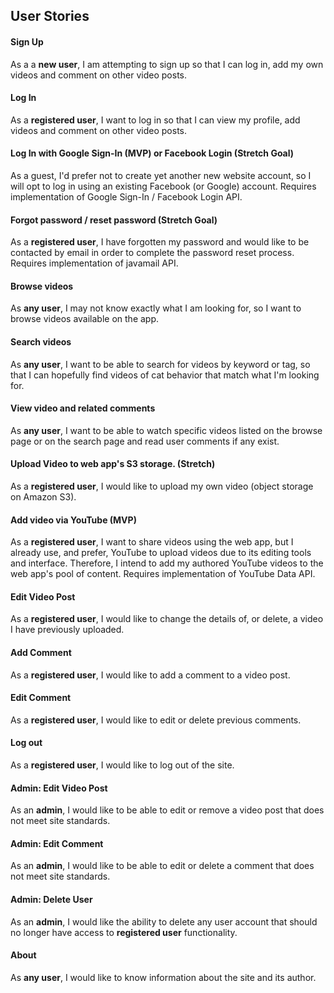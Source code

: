 ## User Stories

#### Sign Up
As a a __new user__, I am attempting to sign up so that I can
log in, add my own videos and comment on other video posts.

#### Log In
As a __registered user__, I want to log in so that I can view my
profile, add videos and comment on other video posts.

#### Log In with Google Sign-In (MVP) or Facebook Login (Stretch Goal)
As a guest, I'd prefer not to create yet another new website account, so
I will opt to log in using an existing Facebook (or Google) account.
Requires implementation of Google Sign-In / Facebook Login API.

#### Forgot password / reset password (Stretch Goal)
As a __registered user__, I have forgotten my password and would
like to be contacted by email in order to complete the password reset process.
Requires implementation of javamail API. 

#### Browse videos
As __any user__, I may not know exactly what I am looking for, so 
I want to browse videos available on the app.

#### Search videos
As __any user__, I want to be able to search for videos by keyword or tag, so that
I can hopefully find videos of cat behavior that match what I'm looking for.

#### View video and related comments
As __any user__, I want to be able to watch specific videos listed on the browse page or
on the search page and read user comments if any exist.

#### Upload Video to web app's S3 storage. (Stretch)
As a __registered user__, I would like to upload my own video (object storage on Amazon S3).

#### Add video via YouTube (MVP)
As a __registered user__, I want to share videos using the web app, but I already
use, and prefer, YouTube to upload videos due to its editing tools and interface. Therefore, I
intend to add my authored YouTube videos to the web app's pool of content.
Requires implementation of YouTube Data API.

#### Edit Video Post
As a __registered user__, I would like to change the details of, or delete, a
video I have previously uploaded.

#### Add Comment
As a __registered user__, I would like to add a comment to a video post.

#### Edit Comment
As a __registered user__, I would like to edit or delete previous comments.

#### Log out
As a __registered user__, I would like to log out of the site.

#### Admin: Edit Video Post
As an __admin__, I would like to be able to edit or remove a video post 
that does not meet site standards.

#### Admin: Edit Comment
As an __admin__, I would like to be able to edit or delete a comment
that does not meet site standards.

#### Admin: Delete User
As an __admin__, I would like the ability to delete any user account that
should no longer have access to __registered user__ functionality.

#### About
As __any user__, I would like to know information about the site and its author.
